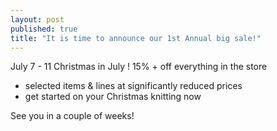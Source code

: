 ```yaml
---
layout: post
published: true
title: "It is time to announce our 1st Annual big sale!"
---
```




July 7 - 11
Christmas in July !
15% +  off everything in the store
- selected items & lines at significantly reduced prices
- get started on your Christmas knitting now

See you in a couple of weeks!
